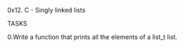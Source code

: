 0x12. C - Singly linked lists

TASKS

0.Write a function that prints all the elements of a list_t list.

